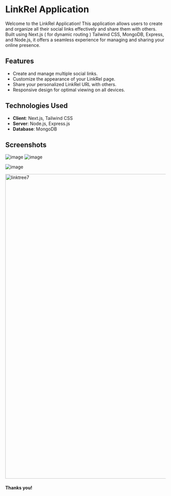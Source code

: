# LinkRel Application

Welcome to the LinkRel Application! This application allows users to create and organize all their social links effectively and share them with others. Built using Next.js ( for dynamic routing ) Tailwind CSS, MongoDB, Express, and Node.js, it offers a seamless experience for managing and sharing your online presence.

## Features

-   Create and manage multiple social links.
-   Customize the appearance of your LinkRel page.
-   Share your personalized LinkRel URL with others.
-   Responsive design for optimal viewing on all devices.

## Technologies Used

-   **Client**: Next.js, Tailwind CSS
-   **Server**: Node.js, Express.js
-   **Database**: MongoDB




## Screenshots
![image](https://github.com/user-attachments/assets/c219df62-2a4c-4978-931c-5dfd6e35efa1)
![image](https://github.com/user-attachments/assets/1c197543-a6d7-413b-b5f9-9ed08832624d)

![image](https://github.com/user-attachments/assets/b60e08eb-a41a-4b63-b328-9fc000fb9035)

<img width="956" alt="linktree7" src="https://github.com/ashutoshgithubs/linktree/assets/97340498/2f847c7c-0c8c-44eb-8d02-35128c06f223">



#### Thanks you!

